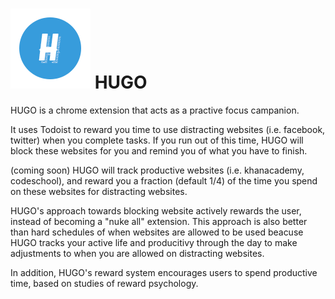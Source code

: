 ![Hugo](https://raw.githubusercontent.com/lele0108/productive/master/icons/icon128.png)
HUGO
==========

HUGO is a chrome extension that acts as a practive focus campanion.

It uses Todoist to reward you time to use distracting websites (i.e. facebook, twitter) when you complete tasks. If you run out of this time, HUGO will block these websites for you and remind you of what you have to finish.

(coming soon)
HUGO will track productive websites (i.e. khanacademy, codeschool), and reward you a fraction (default 1/4) of the time you spend on these websites for distracting websites. 

HUGO's approach towards blocking website actively rewards the user, instead of becoming a "nuke all" extension. This approach is also better than hard schedules of when websites are allowed to be used beacuse HUGO tracks your active life and producitivy through the day to make adjustments to when you are allowed on distracting websites. 

In addition, HUGO's reward system encourages users to spend productive time, based on studies of reward psychology.

